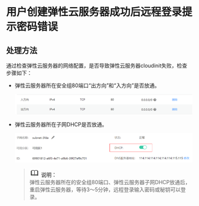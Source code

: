 # 用户创建弹性云服务器成功后远程登录提示密码错误<a name="ZH-CN_TOPIC_0105169359"></a>

## 处理方法<a name="zh-cn_topic_0096520731_section26031218334"></a>

通过检查弹性云服务器的网络配置，是否导致弹性云服务器cloudinit失败，检查步骤如下：

-   弹性云服务器所在安全组80端口“出方向”和“入方向”是否放通。

    ![](figures/出入方向.png)

-   弹性云服务器所在子网DHCP是否放通。

    ![](figures/DHCP放通.png)

    >![](public_sys-resources/icon-note.gif) **说明：**   
    >弹性云服务器所在的安全组80端口、弹性云服务器子网DHCP放通后，重启弹性云服务器，等待3～5分钟，远程登录输入密码或秘钥可以登录。  


